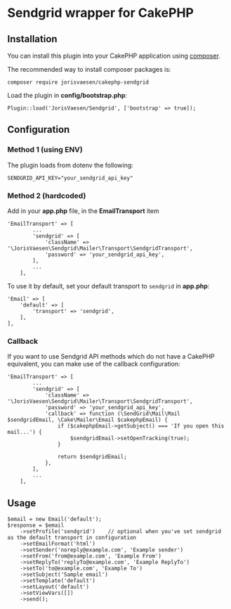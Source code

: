 # Sendgrid wrapper for CakePHP


## Installation

You can install this plugin into your CakePHP application using [composer](http://getcomposer.org).

The recommended way to install composer packages is:

```
composer require jorisvaesen/cakephp-sendgrid
```

Load the plugin in __config/bootstrap.php__:
```
Plugin::load('JorisVaesen/Sendgrid', ['bootstrap' => true]);
```

## Configuration

### Method 1 (using ENV)

The plugin loads from dotenv the following:
```
SENDGRID_API_KEY="your_sendgrid_api_key"
```

### Method 2 (hardcoded)

Add in your __app.php__ file, in the __EmailTransport__ item

```
'EmailTransport' => [
        ...
        'sendgrid' => [
            'className' => '\JorisVaesen\Sendgrid\Mailer\Transport\SendgridTransport',
            'password' => 'your_sendgrid_api_key',
        ],
        ...
    ],
```

To use it by default, set your default transport to `sendgrid` in __app.php__:
```
'Email' => [
    'default' => [
        'transport' => 'sendgrid',
    ],
],
```

### Callback

If you want to use Sendgrid API methods which do not have a CakePHP equivalent, you can make use of the callback configuration:
```
'EmailTransport' => [
        ...
        'sendgrid' => [
            'className' => '\JorisVaesen\Sendgrid\Mailer\Transport\SendgridTransport',
            'password' => 'your_sendgrid_api_key',
            'callback' => function (\SendGrid\Mail\Mail $sendgridEmail, \Cake\Mailer\Email $cakephpEmail) {
                if ($cakephpEmail->getSubject() === 'If you open this mail...') {
                    $sendgridEmail->setOpenTracking(true);
                }
                
                return $sendgridEmail;
            },
        ],
        ...
    ],
```

## Usage

```
$email = new Email('default');
$response = $email
    ->setProfile('sendgrid')    // optional when you've set sendgrid as the default transport in configuration
    ->setEmailFormat('html')
    ->setSender('noreply@example.com', 'Example sender')
    ->setFrom('from@example.com', 'Example From')
    ->setReplyTo('replyTo@example.com', 'Example ReplyTo')
    ->setTo('to@example.com', 'Example To')
    ->setSubject('Sample email')
    ->setTemplate('default')
    ->setLayout('default')
    ->setViewVars([])
    ->send();
```